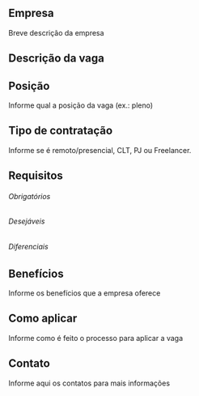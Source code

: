 <!--- Por favor, siga o fluxo abaixo --->

<!---
    Se a vaga for presencial, adicione ao início da issue o código do Estado.
    (exemplo: [SP - Morumbi] EmpresaFictícia - Desenvolvedor iOS Pleno)
 --->

## Empresa
 Breve descrição da empresa

## Descrição da vaga

## Posição
 Informe qual a posição da vaga (ex.: pleno)

## Tipo de contratação
 Informe se é remoto/presencial, CLT, PJ ou Freelancer. 

## Requisitos

###### Obrigatórios

###### Desejáveis

###### Diferenciais

## Benefícios
Informe os benefícios que a empresa oferece

## Como aplicar
Informe como é feito o processo para aplicar a vaga

## Contato
Informe aqui os contatos para mais informações
